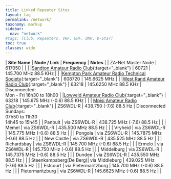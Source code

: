 ```yaml
---
title: Linked Repeater Sites
layout: tag
permalink: /network/
taxonomy: markup
sidebar:
  nav: "network"
#tags: [Club, Repeaters, VHF, UHF, DMR, D-Star]
toc: true
classes: wide
---
```

| **Site Name** | **Node / Link** | **Frequency** | **Notes** |
| ZA-Net Master Node | 617050 | | |
|[Sandton Amateur Radio Club](https://www.zs6stn.org.za/){:target="_blank"} | 60721 | 145.700 MHz 88.5 KHz | |
|[Kempton Park Amateur Radio Technical Society](https://zs6kts.co.za/){:target="_blank"} | 608720 | 145.6625 MHz | |
|[West Rand Amateur Radio Club](https://www.zs6wr.co.za/){:target="_blank"} | 63218 | 145.6250 MHz 88.5 KHz | Disconnected:<br/> Mon - Fri 16h30 to 18h00 |
|[Lowveld Amateur Radio Club](https://www.facebook.com/ZS6LOW/){:target="_blank"} | 63218 |  145.675 MHz (-0.6) 88.5 KHz | |
| [Mpisi Amateur Radio Club](https://www.facebook.com/groups/848835003502702/){:target="_blank"} | ZS6WDL-R | 438.750 (-7.6) 88.5 Hz | Disconnected Sundays:<br/> 07h50 to 11h30 <br/> 14h45 to 15h45 |
| Panbult | via ZS6WDL-R | 438.725 MHz (-7.6) 88.5 Hz | |
| Memel | via ZS6WDL-R | 435.500 MHz 88.5 Hz  | |
| Vryheid | via ZS6WDL-R | 145.775 MHz (-0.6) 88.5 Hz  | |
| Pongola | via ZS6WDL-R | 145.7875 MHz (-0.6) 88.5 Hz |  |
| New Castle | via ZS6WDL-R | 435.525 MHz 88.5 Hz  | |
| Richardsbay  | via ZS6WDL-R | 145.700 MHz (-0.6) 88.5 Hz  | |
| Ermelo  | via ZS6WDL-R | 145.750 MHz (-0.6) 88.5 Hz  | |
| Middelburg  | via ZS6WDL-R | 145.7375 MHz (-0.6) 88.5 Hz  | |
| Dundee | via ZS6WDL-R | 435.550 MHz 88.5 Hz  | |
| Steenkampsberg(De Berg)| via Middleburg | 439.025 MHz (-7.6) 88.5 Hz  | |
| Estcourt  | via Pietermaritzburg | 145.700 MHz (-0.6) 88.5 Hz | |
| Pietermaritzburg  | via ZS6WDL-R | 145.6625 MHz (-0.6) 88.5 Hz | |
